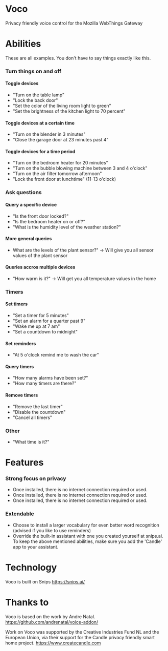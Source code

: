# Voco
Privacy friendly voice control for the Mozilla WebThings Gateway


# Abilities
These are all examples. You don't have to say things exactly like this.

### Turn things on and off

#### Toggle devices
- "Turn on the table lamp"
- "Lock the back door"
- "Set the color of the living room light to green"
- "Set the brightness of the kitchen light to 70 percent"

#### Toggle devices at a certain time
- "Turn on the blender in 3 minutes"
- "Close the garage door at 23 minutes past 4"

#### Toggle devices for a time period
- "Turn on the bedroom heater for 20 minutes"
- "Turn on the bubble blowing machine between 3 and 4 o'clock"
- "Turn on the air filter tomorrow afternoon"
- "Lock the front door at lunchtime" (11-13 o'clock)


### Ask questions

#### Query a specific device
- "Is the front door locked?"
- "Is the bedroom heater on or off?"
- "What is the humidity level of the weather station?"

#### More general queries
- What are the levels of the plant sensor?" -> Will give you all sensor values of the plant sensor

#### Queries accros multiple devices
- "How warm is it?" -> Will get you all temperature values in the home


### Timers

#### Set timers
- "Set a timer for 5 minutes"
- "Set an alarm for a quarter past 9"
- "Wake me up at 7 am"
- "Set a countdown to midnight"

#### Set reminders
- "At 5 o'clock remind me to wash the car"

#### Query timers
- "How many alarms have been set?"
- "How many timers are there?"

#### Remove timers
- "Remove the last timer"
- "Disable the countdown"
- "Cancel all timers"


### Other
- "What time is it?"


# Features

### Strong focus on privacy
- Once installed, there is no internet connection required or used.
- Once installed, there is no internet connection required or used.
- Once installed, there is no internet connection required or used.

### Extendable
- Choose to install a larger vocabulary for even better word recognition (advised if you like to use reminders)
- Override the built-in assistant with one you created yourself at snips.ai. To keep the above mentioned abilities, make sure you add the 'Candle' app to your assistant.


# Technology

Voco is built on Snips
https://snips.ai/


# Thanks to

Voco is based on the work by Andre Natal.
https://github.com/andrenatal/voice-addon/

Work on Voco was supported by the Creative Industries Fund NL and the European Union, via their support for the Candle privacy friendly smart home project.
https://www.createcandle.com
